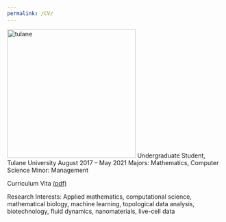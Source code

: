 ```yaml
---
permalink: /CV/
---
```

<img src="https://github.com/rjuenemann/rjuenemann.github.io/blob/master/assets/images/%C6%92%C6%92TUshield-word_2c%20(1).png?raw=true" alt="tulane" style="height:300px;"/>   
Undergraduate Student, Tulane University     
August 2017 – May 2021    
Majors: Mathematics, Computer Science   
Minor: Management   

Curriculum Vita [(pdf)](https://drive.google.com/file/d/1thqAq9MijN9a-XyjfPZj6FPDsfw6E0ZP/view?usp=sharing)

Research Interests:
Applied mathematics, computational science, mathematical biology, machine learning, topological
data analysis, biotechnology, fluid dynamics, nanomaterials, live-cell data
